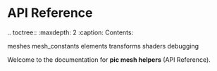 # API Reference


.. toctree::
   :maxdepth: 2
   :caption: Contents:

   meshes
   mesh_constants
   elements
   transforms
   shaders
   debugging


Welcome to the documentation for **pic mesh helpers** (API Reference).
